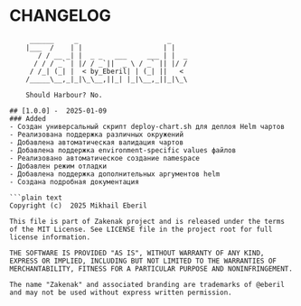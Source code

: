 # CHANGELOG
```ascii
     ______     _                      _    
    |___  /    | |                    | |   
       / / __ _| |  _ _   ___     ___ | |  _
      / / / _` | |/ / _`||  _ \ / _` || |/ /
     / /_| (_| |  < by_Eberil| | (_| ||   < 
    /_____\__,_|_|\_\__,||_| |_|\__,_||_|\_\
  
    Should Harbour?	No.

## [1.0.0] -  2025-01-09
### Added
- Создан универсальный скрипт deploy-chart.sh для деплоя Helm чартов
- Реализована поддержка различных окружений
- Добавлена автоматическая валидация чартов
- Добавлена поддержка environment-specific values файлов
- Реализовано автоматическое создание namespace
- Добавлен режим отладки
- Добавлена поддержка дополнительных аргументов helm
- Создана подробная документация

```plain text
Copyright (c)  2025 Mikhail Eberil

This file is part of Zakenak project and is released under the terms of the MIT License. See LICENSE file in the project root for full license information.

THE SOFTWARE IS PROVIDED "AS IS", WITHOUT WARRANTY OF ANY KIND, EXPRESS OR IMPLIED, INCLUDING BUT NOT LIMITED TO THE WARRANTIES OF MERCHANTABILITY, FITNESS FOR A PARTICULAR PURPOSE AND NONINFRINGEMENT.

The name "Zakenak" and associated branding are trademarks of @eberil and may not be used without express written permission.
```